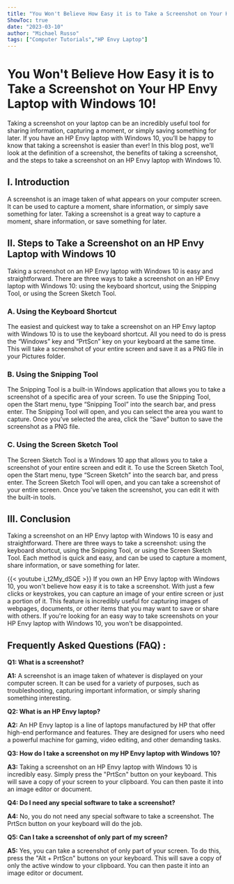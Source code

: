 ```yaml
---
title: "You Won't Believe How Easy it is to Take a Screenshot on Your HP Envy Laptop with Windows 10!"
ShowToc: true 
date: "2023-03-10"
author: "Michael Russo" 
tags: ["Computer Tutorials","HP Envy Laptop"]
---
```

# You Won't Believe How Easy it is to Take a Screenshot on Your HP Envy Laptop with Windows 10!

Taking a screenshot on your laptop can be an incredibly useful tool for sharing information, capturing a moment, or simply saving something for later. If you have an HP Envy laptop with Windows 10, you’ll be happy to know that taking a screenshot is easier than ever! In this blog post, we’ll look at the definition of a screenshot, the benefits of taking a screenshot, and the steps to take a screenshot on an HP Envy laptop with Windows 10.

## I. Introduction

A screenshot is an image taken of what appears on your computer screen. It can be used to capture a moment, share information, or simply save something for later. Taking a screenshot is a great way to capture a moment, share information, or save something for later.

## II. Steps to Take a Screenshot on an HP Envy Laptop with Windows 10

Taking a screenshot on an HP Envy laptop with Windows 10 is easy and straightforward. There are three ways to take a screenshot on an HP Envy laptop with Windows 10: using the keyboard shortcut, using the Snipping Tool, or using the Screen Sketch Tool.

### A. Using the Keyboard Shortcut

The easiest and quickest way to take a screenshot on an HP Envy laptop with Windows 10 is to use the keyboard shortcut. All you need to do is press the “Windows” key and “PrtScn” key on your keyboard at the same time. This will take a screenshot of your entire screen and save it as a PNG file in your Pictures folder.

### B. Using the Snipping Tool

The Snipping Tool is a built-in Windows application that allows you to take a screenshot of a specific area of your screen. To use the Snipping Tool, open the Start menu, type “Snipping Tool” into the search bar, and press enter. The Snipping Tool will open, and you can select the area you want to capture. Once you’ve selected the area, click the “Save” button to save the screenshot as a PNG file.

### C. Using the Screen Sketch Tool

The Screen Sketch Tool is a Windows 10 app that allows you to take a screenshot of your entire screen and edit it. To use the Screen Sketch Tool, open the Start menu, type “Screen Sketch” into the search bar, and press enter. The Screen Sketch Tool will open, and you can take a screenshot of your entire screen. Once you’ve taken the screenshot, you can edit it with the built-in tools.

## III. Conclusion

Taking a screenshot on an HP Envy laptop with Windows 10 is easy and straightforward. There are three ways to take a screenshot: using the keyboard shortcut, using the Snipping Tool, or using the Screen Sketch Tool. Each method is quick and easy, and can be used to capture a moment, share information, or save something for later.

{{< youtube i_t2My_dSQE >}} 
If you own an HP Envy laptop with Windows 10, you won't believe how easy it is to take a screenshot. With just a few clicks or keystrokes, you can capture an image of your entire screen or just a portion of it. This feature is incredibly useful for capturing images of webpages, documents, or other items that you may want to save or share with others. If you're looking for an easy way to take screenshots on your HP Envy laptop with Windows 10, you won't be disappointed.

## Frequently Asked Questions (FAQ) :
**Q1: What is a screenshot?**

**A1:** A screenshot is an image taken of whatever is displayed on your computer screen. It can be used for a variety of purposes, such as troubleshooting, capturing important information, or simply sharing something interesting.

**Q2: What is an HP Envy laptop?**

**A2:** An HP Envy laptop is a line of laptops manufactured by HP that offer high-end performance and features. They are designed for users who need a powerful machine for gaming, video editing, and other demanding tasks.

**Q3: How do I take a screenshot on my HP Envy laptop with Windows 10?**

**A3:** Taking a screenshot on an HP Envy laptop with Windows 10 is incredibly easy. Simply press the "PrtScn" button on your keyboard. This will save a copy of your screen to your clipboard. You can then paste it into an image editor or document.

**Q4: Do I need any special software to take a screenshot?**

**A4:** No, you do not need any special software to take a screenshot. The PrtScn button on your keyboard will do the job.

**Q5: Can I take a screenshot of only part of my screen?**

**A5:** Yes, you can take a screenshot of only part of your screen. To do this, press the "Alt + PrtScn" buttons on your keyboard. This will save a copy of only the active window to your clipboard. You can then paste it into an image editor or document.




